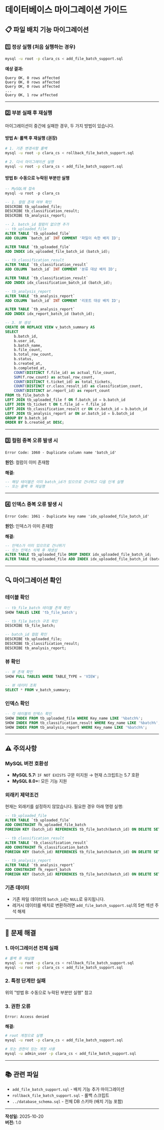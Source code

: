 # 데이터베이스 마이그레이션 가이드

## 📋 파일 배치 기능 마이그레이션

### 1️⃣ 정상 실행 (처음 실행하는 경우)

```bash
mysql -u root -p clara_cs < add_file_batch_support.sql
```

**예상 결과:**

```
Query OK, 0 rows affected
Query OK, 0 rows affected
Query OK, 0 rows affected
...
Query OK, 1 row affected
```

---

### 2️⃣ 부분 실패 후 재실행

마이그레이션이 중간에 실패한 경우, 두 가지 방법이 있습니다.

#### 방법 A: 롤백 후 재실행 (권장)

```bash
# 1. 기존 변경사항 롤백
mysql -u root -p clara_cs < rollback_file_batch_support.sql

# 2. 다시 마이그레이션 실행
mysql -u root -p clara_cs < add_file_batch_support.sql
```

#### 방법 B: 수동으로 누락된 부분만 실행

```sql
-- MySQL에 접속
mysql -u root -p clara_cs

-- 1. 컬럼 존재 여부 확인
DESCRIBE tb_uploaded_file;
DESCRIBE tb_classification_result;
DESCRIBE tb_analysis_report;

-- 2. batch_id 컬럼이 없으면 추가
-- tb_uploaded_file
ALTER TABLE `tb_uploaded_file`
ADD COLUMN `batch_id` INT COMMENT '파일이 속한 배치 ID';

ALTER TABLE `tb_uploaded_file`
ADD INDEX idx_uploaded_file_batch_id (batch_id);

-- tb_classification_result
ALTER TABLE `tb_classification_result`
ADD COLUMN `batch_id` INT COMMENT '분류 대상 배치 ID';

ALTER TABLE `tb_classification_result`
ADD INDEX idx_classification_batch_id (batch_id);

-- tb_analysis_report
ALTER TABLE `tb_analysis_report`
ADD COLUMN `batch_id` INT COMMENT '리포트 대상 배치 ID';

ALTER TABLE `tb_analysis_report`
ADD INDEX idx_report_batch_id (batch_id);

-- 3. 뷰 생성
CREATE OR REPLACE VIEW v_batch_summary AS
SELECT
    b.batch_id,
    b.user_id,
    b.batch_name,
    b.file_count,
    b.total_row_count,
    b.status,
    b.created_at,
    b.completed_at,
    COUNT(DISTINCT f.file_id) as actual_file_count,
    SUM(f.row_count) as actual_row_count,
    COUNT(DISTINCT t.ticket_id) as total_tickets,
    COUNT(DISTINCT cr.class_result_id) as classification_count,
    COUNT(DISTINCT ar.report_id) as report_count
FROM tb_file_batch b
LEFT JOIN tb_uploaded_file f ON f.batch_id = b.batch_id
LEFT JOIN tb_ticket t ON t.file_id = f.file_id
LEFT JOIN tb_classification_result cr ON cr.batch_id = b.batch_id
LEFT JOIN tb_analysis_report ar ON ar.batch_id = b.batch_id
GROUP BY b.batch_id
ORDER BY b.created_at DESC;
```

---

### 3️⃣ 컬럼 중복 오류 발생 시

```
Error Code: 1060 - Duplicate column name 'batch_id'
```

**원인:** 컬럼이 이미 존재함

**해결:**

```sql
-- 해당 테이블은 이미 batch_id가 있으므로 건너뛰고 다음 단계 실행
-- 또는 롤백 후 재실행
```

---

### 4️⃣ 인덱스 중복 오류 발생 시

```
Error Code: 1061 - Duplicate key name 'idx_uploaded_file_batch_id'
```

**원인:** 인덱스가 이미 존재함

**해결:**

```sql
-- 인덱스가 이미 있으므로 건너뛰기
-- 또는 인덱스 삭제 후 재생성
ALTER TABLE tb_uploaded_file DROP INDEX idx_uploaded_file_batch_id;
ALTER TABLE tb_uploaded_file ADD INDEX idx_uploaded_file_batch_id (batch_id);
```

---

## 🔍 마이그레이션 확인

### 테이블 확인

```sql
-- tb_file_batch 테이블 존재 확인
SHOW TABLES LIKE 'tb_file_batch';

-- tb_file_batch 구조 확인
DESCRIBE tb_file_batch;

-- batch_id 컬럼 확인
DESCRIBE tb_uploaded_file;
DESCRIBE tb_classification_result;
DESCRIBE tb_analysis_report;
```

### 뷰 확인

```sql
-- 뷰 존재 확인
SHOW FULL TABLES WHERE TABLE_TYPE = 'VIEW';

-- 뷰 데이터 조회
SELECT * FROM v_batch_summary;
```

### 인덱스 확인

```sql
-- 각 테이블의 인덱스 확인
SHOW INDEX FROM tb_uploaded_file WHERE Key_name LIKE '%batch%';
SHOW INDEX FROM tb_classification_result WHERE Key_name LIKE '%batch%';
SHOW INDEX FROM tb_analysis_report WHERE Key_name LIKE '%batch%';
```

---

## ⚠️ 주의사항

### MySQL 버전 호환성

- **MySQL 5.7:** `IF NOT EXISTS` 구문 미지원 → 현재 스크립트는 5.7 호환
- **MySQL 8.0+:** 모든 기능 지원

### 외래키 제약조건

현재는 외래키를 설정하지 않았습니다. 필요한 경우 아래 명령 실행:

```sql
-- tb_uploaded_file
ALTER TABLE `tb_uploaded_file`
ADD CONSTRAINT fk_uploaded_file_batch
FOREIGN KEY (batch_id) REFERENCES tb_file_batch(batch_id) ON DELETE SET NULL;

-- tb_classification_result
ALTER TABLE `tb_classification_result`
ADD CONSTRAINT fk_classification_batch
FOREIGN KEY (batch_id) REFERENCES tb_file_batch(batch_id) ON DELETE SET NULL;

-- tb_analysis_report
ALTER TABLE `tb_analysis_report`
ADD CONSTRAINT fk_report_batch
FOREIGN KEY (batch_id) REFERENCES tb_file_batch(batch_id) ON DELETE SET NULL;
```

### 기존 데이터

- 기존 파일 데이터의 `batch_id`는 `NULL`로 유지됩니다.
- 레거시 데이터를 배치로 변환하려면 `add_file_batch_support.sql`의 5번 섹션 주석 해제

---

## 🐛 문제 해결

### 1. 마이그레이션 전체 실패

```bash
# 롤백 후 재실행
mysql -u root -p clara_cs < rollback_file_batch_support.sql
mysql -u root -p clara_cs < add_file_batch_support.sql
```

### 2. 특정 단계만 실패

위의 "방법 B: 수동으로 누락된 부분만 실행" 참고

### 3. 권한 오류

```
Error: Access denied
```

**해결:**

```bash
# root 계정으로 실행
mysql -u root -p clara_cs < add_file_batch_support.sql

# 또는 권한이 있는 계정 사용
mysql -u admin_user -p clara_cs < add_file_batch_support.sql
```

---

## 📚 관련 파일

- `add_file_batch_support.sql` - 배치 기능 추가 마이그레이션
- `rollback_file_batch_support.sql` - 롤백 스크립트
- `../database_schema.sql` - 전체 DB 스키마 (배치 기능 포함)

---

**작성일:** 2025-10-20  
**버전:** 1.0
